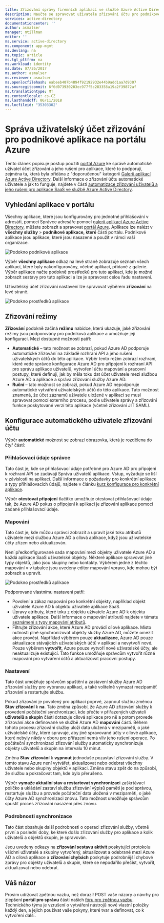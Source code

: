 ```yaml
---
title: Zřizování správy firemních aplikací ve službě Azure Active Directory uživatelů | Microsoft Docs
description: Naučte se spravovat uživatele zřizování účtu pro podnikové aplikace pomocí služby Azure Active Directory
services: active-directory
documentationcenter: ''
author: asmalser
manager: mtillman
editor: ''
ms.service: active-directory
ms.component: app-mgmt
ms.devlang: na
ms.topic: article
ms.tgt_pltfrm: na
ms.workload: identity
ms.date: 07/26/2017
ms.author: asmalser
ms.reviewer: asmalser
ms.openlocfilehash: eabeeb407b4894f92192932e44b9add1aa7d9307
ms.sourcegitcommit: 6f6d073930203ec977f5c283358a19a2f39872af
ms.translationtype: MT
ms.contentlocale: cs-CZ
ms.lasthandoff: 06/11/2018
ms.locfileid: "35303302"
---
```

# <a name="managing-user-account-provisioning-for-enterprise-apps-in-the-azure-portal"></a>Správa uživatelský účet zřizování pro podnikové aplikace na portálu Azure
Tento článek popisuje postup použití [portál Azure](https://portal.azure.com) ke správě automatické uživatel účet zřizování a jeho rušení pro aplikace, které to podporují, zejména ta, která byla přidána z "doporučenou" kategorii [ Galerii aplikací Azure Active Directory](what-is-single-sign-on.md#get-started-with-the-azure-ad-application-gallery). Další informace o zřizování účtu automatické uživatele a jak to funguje, najdete v části [automatizace zřizování uživatelů a jeho rušení pro aplikace SaaS ve službě Azure Active Directory](../active-directory-saas-app-provisioning.md).

## <a name="finding-your-apps-in-the-portal"></a>Vyhledání aplikace v portálu
Všechny aplikace, které jsou konfigurovány pro jednotné přihlašování v adresáři, pomocí Správce adresáře pomocí [galerii aplikací Azure Active Directory](what-is-single-sign-on.md#get-started-with-the-azure-ad-application-gallery), můžete zobrazit a spravovat [portál Azure](https://portal.azure.com). Aplikace lze nalézt v **všechny služby** &gt; **podnikové aplikace, které** části portálu. Podnikové aplikace jsou aplikace, které jsou nasazené a použít v rámci vaší organizace.

![Podokno podnikové aplikace](./media/configure-automatic-user-provisioning-portal/enterprise-apps-pane.png)

Výběr **všechny aplikace** odkaz na levé straně zobrazuje seznam všech aplikací, které byly nakonfigurovány, včetně aplikací, přidané z galerie. Výběr aplikace načte podokně prostředků pro tuto aplikaci, kde je možné zobrazit sestavy pro tuto aplikaci a lze je spravovat celou řadu nastavení.

Uživatelský účet zřizování nastavení lze spravovat výběrem **zřizování** na levé straně.

![Podokno prostředků aplikace](./media/configure-automatic-user-provisioning-portal/enterprise-apps-provisioning.png)

## <a name="provisioning-modes"></a>Zřizování režimy
**Zřizování** podokně začíná **režimu** nabídce, která ukazuje, jaké zřizování režimy jsou podporovány pro podniková aplikace a umožňuje její konfiguraci. Mezi dostupné možnosti patří:

* **Automatické** – tato možnost se zobrazí, pokud Azure AD podporuje automatické zřizování na základě rozhraní API a jeho rušení uživatelských účtů do této aplikace. Výběr tento režim zobrazí rozhraní, které vede správce konfigurace Azure AD pro připojení k rozhraní API pro správu aplikace uživatelů, vytvoření účtu mapování a pracovní postupy, které definují, jak by měla toku dat účet uživatele mezi službou Azure AD a aplikace a správa zřizování služby Azure AD.
* **Ruční** – tato možnost se zobrazí, pokud Azure AD nepodporuje automatické vytváření uživatelských účtů do této aplikace. Tato možnost znamená, že účet záznamů uživatele uložené v aplikaci se musí spravovat pomocí externího procesu, podle uživatele správy a zřizování funkce poskytované verzí této aplikace (včetně zřizování JIT SAML).

## <a name="configuring-automatic-user-account-provisioning"></a>Konfigurace automatického uživatele zřizování účtu
Výběr **automatické** možnost se zobrazí obrazovka, která je rozdělena do čtyř částí:

### <a name="admin-credentials"></a>Přihlašovací údaje správce
Tato část je, kde se přihlašovací údaje potřebné pro Azure AD pro připojení k rozhraní API se zadávají Správa uživatelů aplikace. Vstup, vyžaduje se liší v závislosti na aplikaci. Další informace o požadavky pro konkrétní aplikace a typy přihlašovacích údajů, najdete v článku [kurz konfigurace pro konkrétní aplikace](../active-directory-saas-app-provisioning.md).

Výběr **otestovat připojení** tlačítko umožňuje otestovat přihlašovací údaje tak, že Azure AD pokus o připojení k aplikaci je zřizování aplikace pomocí zadané přihlašovací údaje.

### <a name="mappings"></a>Mapování
Tato část je, kde můžou správci zobrazit a upravit jaké toku atributů uživatele mezi službou Azure AD a cílová aplikace, když jsou uživatelské účty zřízen nebo aktualizován.

Není předkonfigurované sada mapování mezi objekty uživatele Azure AD a každá aplikace SaaS uživatelské objekty. Některé aplikace spravovat jiné typy objektů, jako jsou skupiny nebo kontakty. Výběrem jedné z těchto mapování v v tabulce jsou uvedeny editor mapování vpravo, kde mohou být zobrazit a upravit.

![Podokno prostředků aplikace](./media/configure-automatic-user-provisioning-portal/enterprise-apps-provisioning-mapping.png)

Podporované vlastnímu nastavení patří:

* Povolení a zákaz mapování pro konkrétní objekty, například objekt uživatele Azure AD k objektu uživatele aplikace SaaS.
* Úpravy atributy, které toku z objektu uživatele Azure AD k objektu uživatele aplikace. Další informace o mapování atributů najdete v tématu [seznámení s typy mapování atributů](../active-directory-saas-customizing-attribute-mappings.md#understanding-attribute-mapping-types).
* Filtrujte zřizování akce, které Azure AD provádí cílové aplikace. Místo nutnosti plně synchronizovat objekty služby Azure AD, můžete omezit akce provést. Například výběrem pouze **aktualizace**, Azure AD pouze aktualizace stávajících uživatelských účtů v aplikaci a nevytvoří nové. Pouze výběrem **vytvořit**, Azure pouze vytvoří nové uživatelské účty, ale neaktualizuje existující. Tato funkce umožňuje správcům vytvořit různé mapování pro vytváření účtů a aktualizovat pracovní postupy.

### <a name="settings"></a>Nastavení
Tato část umožňuje správcům spuštění a zastavení služby Azure AD zřizování služby pro vybranou aplikaci, a také volitelně vymazat mezipaměť zřizování a restartujte službu.

Pokud zřizování je povolený pro aplikaci poprvé, zapnout službu změnou **Stav zřizování** k **na**. Tato změna způsobí, že Azure AD zřizování služby k provedení počáteční synchronizaci, kde přečte v přiřazených uživateli **uživatelů a skupin** části dotazuje cílová aplikace pro ně a potom provede zřizování akce definované ve službě Azure AD **mapování** části. Během tohoto procesu zřizování služby uloží data uložená v mezipaměti, o jaké uživatelské účty, které spravuje, aby jiné spravované účty v cílové aplikace, které nebyly nikdy v oboru pro přiřazení nemá vliv jeho rušení operace. Po počáteční synchronizaci zřizování služby automaticky synchronizuje objekty uživatelů a skupin na intervalu 10 minut.

Změna **Stav zřizování** k **vypnout** jednoduše pozastaví zřizování služby. V tomto stavu Azure není vytvářet, aktualizovat nebo odebrat všechny uživatele nebo skupiny objektů v aplikaci. Změna stavu zpět do na způsobí, že službu a pokračovat tam, kde bylo přerušeno.

Výběr **vymaže aktuální stav a restartovat synchronizaci** zaškrtávací políčko a ukládání zastaví službu zřizování výpisů paměti je pod správou, restartuje službu a provede počáteční data uložená v mezipaměti, o jaké účty Azure AD synchronizaci znovu. Tato možnost umožňuje správcům spustit proces zřizování nasazení přes znovu.

### <a name="synchronization-details"></a>Podrobnosti synchronizace
Tato část obsahuje další podrobnosti o operaci zřizování služby, včetně první a poslední doby, ke které došlo zřizování služby pro aplikace a kolik uživatelů a objektů skupin, je spravován.

Jsou uvedeny odkazy na **zřizování sestavu aktivit** poskytující protokolu všichni uživatelé a skupiny vytvořený, aktualizovat a odebrané mezi Azure AD a cílová aplikace a **zřizování chybách** poskytuje podrobnější chybové zprávy pro objekty uživatelů a skupin, které se nepodařilo přečíst, vytvořit, aktualizovat nebo odebrat. 

## <a name="feedback"></a>Váš názor

Prosím udržovat zpětnou vazbu, než dorazí! POST vaše názory a návrhy pro zlepšení **portál pro správu** části našich [fóru pro zpětnou vazbu](https://feedback.azure.com/forums/169401-azure-active-directory/category/162510-admin-portal).  Technického týmu je vzrušení o vytváření nástrojů nové vlastní položky každý den, a jejich používat vaše pokyny, které tvar a definovat, co k vytvoření další.

